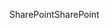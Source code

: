 <span data-ttu-id="efbed-101">SharePoint</span><span class="sxs-lookup"><span data-stu-id="efbed-101">SharePoint</span></span>